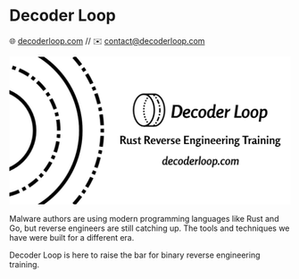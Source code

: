 # Decoder Loop

🌐 [decoderloop.com](https://decoderloop.com) // ✉️ [contact@decoderloop.com](mailto:contact@decoderloop.com)

[<img src="opengraph-site-feature-image.png" alt="Decoder Loop - Rust Reverse Engineering Training - decoderloop.com">](https://decoderloop.com)

Malware authors are using modern programming languages like Rust and Go, but reverse engineers are still catching up. The tools and techniques we have were built for a different era.

Decoder Loop is here to raise the bar for binary reverse engineering training.
